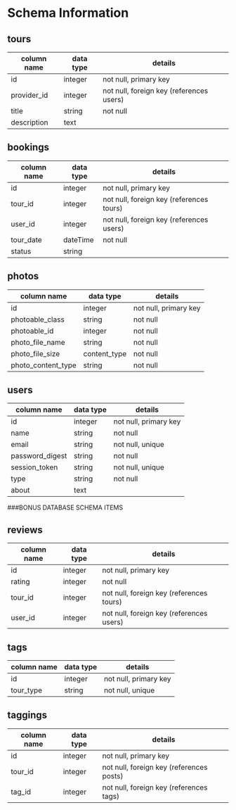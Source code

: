 # Schema Information

## tours
column name | data type | details
------------|-----------|-----------------------
id          | integer   | not null, primary key
provider_id | integer   | not null, foreign key (references users)
title       | string    | not null
description | text      |


## bookings
column name | data type | details
------------|-----------|-----------------------
id          | integer   | not null, primary key
tour_id     | integer   | not null, foreign key (references tours)
user_id     | integer   | not null, foreign key (references users)
tour_date   | dateTime  | not null
status      | string    |


## photos
column name     | data type | details
----------------|-----------|-----------------------
id                    | integer       | not null, primary key
photoable_class       | string        | not null
photoable_id          | integer       | not null
photo_file_name       | string        | not null
photo_file_size       | content_type  | not null
photo_content_type    | string        | not null

## users
column name     | data type | details
----------------|-----------|-----------------------
id              | integer   | not null, primary key
name            | string    | not null
email           | string    | not null, unique
password_digest | string    | not null
session_token   | string    | not null, unique
type            | string    | not null
about           | text      |

###BONUS DATABASE SCHEMA ITEMS

## reviews
column name | data type | details
------------|-----------|-----------------------
id          | integer   | not null, primary key
rating      | integer   | not null
tour_id     | integer   | not null, foreign key (references tours)
user_id     | integer   | not null, foreign key (references users)

## tags
column name | data type | details
------------|-----------|-----------------------
id          | integer   | not null, primary key
tour_type   | string    | not null, unique

## taggings
column name | data type | details
------------|-----------|-----------------------
id          | integer   | not null, primary key
tour_id     | integer   | not null, foreign key (references posts)
tag_id      | integer   | not null, foreign key (references tags)
